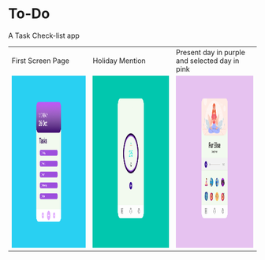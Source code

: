 # To-Do

A Task Check-list app



<table>
  <tr>
    <td>First Screen Page</td>
     <td>Holiday Mention</td>
     <td>Present day in purple and selected day in pink</td>
  </tr>
  <tr>
    <td><img src="/Todo_ui.jpg" width=340 height=350></td>
    <td><img src="/countdown_UI.jpg" width=340 height=350></td>
    <td><img src="/podcast_Ui.jpg" width=340 height=350></td>
  </tr>
 </table>

